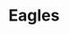 ---
pid: mx242
title: Eagles
location_transcription: South Philly
coordinates: "[-75.168571035598, 39.910526278119]"
zipcode: '19143'
gen_neighborhood: West Philadelphia
neighborhood: University City
outside_phl: 
age: '25'
age_range: 20-29
instagram: 
image_file_name: mx_242.jpg
proposal_transcription: Eagles statue of past great Eagles players showing the passion
  of the city
topic: Person,History,Sports
topic_summary: 0, 0, 0
type: Sculpture Statue
keywords_other: 
credit: Allen
image_labels: 
twitter: 
facebook: 
permalink: "/monuments/mx242/"
layout: item-page
---